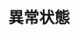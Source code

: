 # 異常状態

<!--
<CardProfile command="test-cmd/smash" />
<CardProfile command="test-cmd/guard" />
<CardProfile command="test-cmd/avoid" />
<CardProfile command="test-cmd/protect" />
<CardProfile command="test-cmd/attack-stance" /> 
<CardProfile command="test-cmd/fire" />
<CardProfile command="test-cmd/barrier" />
<CardProfile command="test-cmd/heal" />
<CardProfile command="00000000001KdPKW2gri4zTP06yA0003" />
<CardProfile command="00000000001KdPKW2gri4zTP06yA0004" />
<CardProfile command="00000000001KdPKW2gri4zTP06yA0005" />
<CardProfile command="00000000001KdPKW2gri4zTP06yA0006" />
<CardProfile command="00000000001KdPKW2gri4zTP06yA0007" />
<CardProfile command="00000000001KdPKW2gri4zTP06yA0008" />
<CardProfile command="00000000001KdPKW2gri4zTP06yA0009" />
<CardProfile command="00000000001KdPKW2gri4zTP06yA000a" />
<CardProfile command="00000000001KdPKW2gri4zTP06yA000b" />
<CardProfile command="00000000001KdPKW2gri4zTP06yA000c" />
<CardProfile command="00000000001KdPKW2gri4zTP06yA000d" />
<CardProfile command="00000000001KdPKW2gri4zTP06yA000e" />
<CardProfile command="00000000001KdPKW2gri4zTP06yA000f" />
<CardProfile command="00000000001KdPKW2gri4zTP06yA000g" />
<CardProfile command="00000000001KdPKW2gri4zTP06yA000h" />
<CardProfile command="00000000001KdPKW2gri4zTP06yA000i" />
<CardProfile command="00000000001KdPKW2gri4zTP06yA000j" />
<CardProfile command="00000000001KdPKW2gri4zTP06yA000k" />
<CardProfile command="00000000001KdPKW2gri4zTP06yA000l" />
<CardProfile command="00000000001KdPKW2gri4zTP06yA000m" />
<CardProfile command="00000000001KdPKW2gri4zTP06yA000n" />
<CardProfile command="00000000001KdPKW2gri4zTP06yA000o" />
<CardProfile command="00000000001Ke9aG3TYufqYy00a80002" />
<CardProfile command="00000000001KgHvr0C2M78ex04jg0002" />
-->

<BuffProfile command="00000000001KdPKW2gri4zTP06yA0002" />
